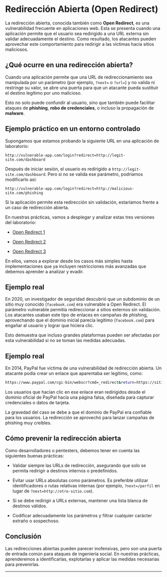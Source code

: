 # Redirección Abierta (Open Redirect)

La redirección abierta, conocida también como **Open Redirect**, es una vulnerabilidad frecuente en aplicaciones web. Esta se presenta cuando una aplicación permite que el usuario sea redirigido a una URL externa sin validar adecuadamente el destino. Como resultado, los atacantes pueden aprovechar este comportamiento para redirigir a las víctimas hacia sitios maliciosos.

## ¿Qué ocurre en una redirección abierta?

Cuando una aplicación permite que una URL de redireccionamiento sea manipulada por un parámetro (por ejemplo, `?next=` o `?url=`) y no valida ni restringe su valor, se abre una puerta para que un atacante pueda sustituir el destino legítimo por uno malicioso.

Esto no solo puede confundir al usuario, sino que también puede facilitar ataques de **phishing**, **robo de credenciales**, o incluso la propagación de **malware**.

## Ejemplo práctico en un entorno controlado

Supongamos que estamos probando la siguiente URL en una aplicación de laboratorio:

```
http://vulnerable-app.com/login?redirect=http://legit-site.com/dashboard
```

Después de iniciar sesión, el usuario es redirigido a `http://legit-site.com/dashboard`. Pero si no se valida ese parámetro, podríamos modificarlo así:

```
http://vulnerable-app.com/login?redirect=http://malicious-site.com/phishing
```

Si la aplicación permite esta redirección sin validación, estaríamos frente a un caso de redirección abierta.

En nuestras prácticas, vamos a desplegar y analizar estas tres versiones del laboratorio:

- [Open Redirect 1](https://github.com/blabla1337/skf-labs/tree/master/nodeJs/Url-redirection)
    
- [Open Redirect 2](https://github.com/blabla1337/skf-labs/tree/master/nodeJs/Url-redirection-harder)
    
- [Open Redirect 3](https://github.com/blabla1337/skf-labs/tree/master/nodeJs/Url-redirection-harder2)
    

En ellos, vamos a explorar desde los casos más simples hasta implementaciones que ya incluyen restricciones más avanzadas que debemos aprender a analizar y evadir.

## Ejemplo real

En 2020, un investigador de seguridad descubrió que un subdominio de un sitio muy conocido (`facebook.com`) era vulnerable a Open Redirect. El parámetro vulnerable permitía redireccionar a sitios externos sin validación. Los atacantes usaban este tipo de enlaces en campañas de phishing, aprovechando que el dominio inicial parecía legítimo (`facebook.com`) para engañar al usuario y lograr que hiciera clic.

Esto demuestra que incluso grandes plataformas pueden ser afectadas por esta vulnerabilidad si no se toman las medidas adecuadas.

## Ejemplo real

En 2014, PayPal fue víctima de una vulnerabilidad de redirección abierta. Un atacante podía crear un enlace que aparentaba ser legítimo, como:

```bash
https://www.paypal.com/cgi-bin/webscr?cmd=_redirect&return=https://sitio-falso.com
```

Los usuarios que hacían clic en ese enlace eran redirigidos desde el dominio oficial de PayPal hacia una página falsa, diseñada para capturar credenciales o datos de tarjeta.

La gravedad del caso se debe a que el dominio de PayPal era confiable para los usuarios. La redirección se aprovechó para lanzar campañas de phishing muy creíbles.

## Cómo prevenir la redirección abierta

Como desarrolladores o pentesters, debemos tener en cuenta las siguientes buenas prácticas:

- Validar siempre las URLs de redirección, asegurando que solo se permita redirigir a destinos internos o predefinidos.
    
- Evitar usar URLs absolutas como parámetros. Es preferible utilizar identificadores o rutas relativas internas (por ejemplo, `?next=/perfil` en lugar de `?next=http://otro-sitio.com`).
    
- Si se debe redirigir a URLs externas, mantener una lista blanca de destinos válidos.
    
- Codificar adecuadamente los parámetros y filtrar cualquier carácter extraño o sospechoso.
    

## Conclusión

Las redirecciones abiertas pueden parecer inofensivas, pero son una puerta de entrada común para ataques de ingeniería social. En nuestras prácticas, aprenderemos a identificarlas, explotarlas y aplicar las medidas necesarias para prevenirlas.

---
